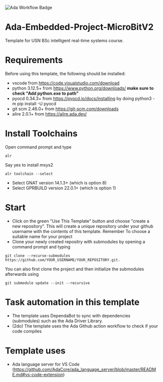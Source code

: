 ![Ada Workflow Badge](https://github.com/aiunderstand/Ada-Embedded-Project-MicroBitV2/actions/workflows/ada.yml/badge.svg)

# Ada-Embedded-Project-MicroBitV2
Template for USN BSc intelligent real-time systems course.

# Requirements
Before using this template, the following should be installed:
* vscode from https://code.visualstudio.com/download 
* python 3.12.5+ from https://www.python.org/downloads/ **make sure to check "Add python.exe to path"**
* pyocd 0.34.3+ from https://pyocd.io/docs/installing by doing python3 -m pip install -U pyocd
* git scm 2.46.0+ from https://git-scm.com/downloads
* alire 2.0.1+ from https://alire.ada.dev/

# Install Toolchains
Open command prompt and type 
```shell
alr
```
Say yes to install msys2
```shell
alr toolchain --select
```
* Select GNAT version 14.1.3+ (which is option 8)
* Select GPRBUILD version 22.0.1+ (which is option 1)

# Start
* Click on the green "Use This Template" button and choose "create a new repository". This will create a unique repository under your github username with the contents of this template. Remember To choose a suitable name for your project
* Clone your newly created repositry with submodules by opening a command prompt and typing
```shell
git clone --recurse-submodules https://github.com/YOUR_USERNAME/YOUR_REPOSITORY.git.
```
You can also first clone the project and then initialize the submodules afterwards using
```shell
git submodule update --init --recursive
```

# Task automation in this template
* The template uses DependaBot to sync with dependencies (submodules) such as the Ada Driver Library.
* (2do) The template uses the Ada Github action workflow to check if your code compiles

# Template uses 
* Ada language server for VS Code (https://github.com/AdaCore/ada_language_server/blob/master/README.md#vs-code-extension)
